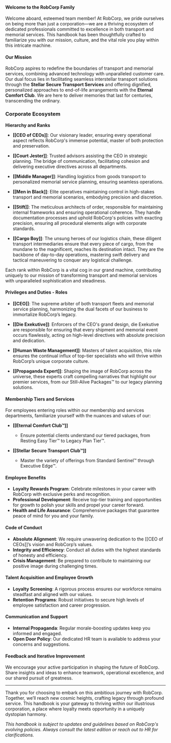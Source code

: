 #### Welcome to the RobCorp Family

Welcome aboard, esteemed team member! At RobCorp, we pride ourselves on being more than just a corporation—we are a thriving ecosystem of dedicated professionals committed to excellence in both transport and memorial services. This handbook has been thoughtfully crafted to familiarize you with our mission, culture, and the vital role you play within this intricate machine.

#### **Our Mission**

RobCorp aspires to redefine the boundaries of transport and memorial services, combining advanced technology with unparalleled customer care. Our dual focus lies in facilitating seamless interstellar transport solutions through the **Stellar Secure Transport Services** and offering dignified, personalized approaches to end-of-life arrangements with the **Eternal Comfort Club**. We are here to deliver memories that last for centuries, transcending the ordinary.

### Corporate Ecosystem

**Hierarchy and Ranks**

- **[[CEO of CEOs]]**: Our visionary leader, ensuring every operational aspect reflects RobCorp's immense potential, master of both protection and preservation.
    
- **[[Court Jester]]**: Trusted advisors assisting the CEO in strategic planning. The bridge of communication, facilitating cohesion and delivering executive directives across all departments.
    
- **[[Middle Manager]]**: Handling logistics from goods transport to personalized memorial service planning, ensuring seamless operations.
    
- **[[Men in Black]]**: Elite operatives maintaining control in high-stakes transport and memorial scenarios, embodying precision and discretion.
    
- **[[Stift]]**: The meticulous architects of order, responsible for maintaining internal frameworks and ensuring operational coherence. They handle documentation processes and uphold RobCorp's policies with exacting precision, ensuring all procedural elements align with corporate standards.
    
- **[[Cargo Boy]]**: The unsung heroes of our logistics chain, these diligent transport intermediaries ensure that every piece of cargo, from the mundane to the magnificent, reaches its destination intact. They are the backbone of day-to-day operations, mastering swift delivery and tactical maneuvering to conquer any logistical challenge.
    

Each rank within RobCorp is a vital cog in our grand machine, contributing uniquely to our mission of transforming transport and memorial services with unparalleled sophistication and steadiness.

#### Privileges and Duties - Roles

- **[[CEO]]**: The supreme arbiter of both transport fleets and memorial service planning, harmonizing the dual facets of our business to immortalize RobCorp’s legacy.
    
- **[[Die Exekutive]]**: Enforcers of the CEO's grand design, die Exekutive are responsible for ensuring that every shipment and memorial event occurs flawlessly, acting on high-level directives with absolute precision and dedication.
    
- **[[Human Waste Management]]**: Masters of talent acquisition, this role ensures the continual influx of top-tier specialists who will thrive within RobCorp’s unique corporate culture.
    
- **[[Propaganda Expert]]**: Shaping the image of RobCorp across the universe, these experts craft compelling narratives that highlight our premier services, from our Still-Alive Packages™ to our legacy planning solutions.

#### **Membership Tiers and Services**

For employees entering roles within our membership and services departments, familiarize yourself with the nuances and values of our:

- **[[Eternal Comfort Club™]]**
    
    - Ensure potential clients understand our tiered packages, from Resting Easy Tier™ to Legacy Plan Tier™.
- **[[Stellar Secure Transport Club™]]**
    
    - Master the variety of offerings from Standard Sentinel™ through Executive Edge™.

#### **Employee Benefits**

- **Loyalty Rewards Program**: Celebrate milestones in your career with RobCorp with exclusive perks and recognition.
- **Professional Development**: Receive top-tier training and opportunities for growth to polish your skills and propel your career forward.
- **Health and Life Assurance**: Comprehensive packages that guarantee peace of mind for you and your family.

#### **Code of Conduct**

- **Absolute Alignment**: We require unwavering dedication to the [[CEO of CEOs]]’s vision and RobCorp’s values.
- **Integrity and Efficiency**: Conduct all duties with the highest standards of honesty and efficiency.
- **Crisis Management**: Be prepared to contribute to maintaining our positive image during challenging times.

#### **Talent Acquisition and Employee Growth**

- **Loyalty Screening**: A rigorous process ensures our workforce remains steadfast and aligned with our values.
- **Retention Programs**: Robust initiatives to secure high levels of employee satisfaction and career progression.

#### **Communication and Support**

- **Internal Propaganda**: Regular morale-boosting updates keep you informed and engaged.
- **Open Door Policy**: Our dedicated HR team is available to address your concerns and suggestions.

#### **Feedback and Iterative Improvement**

We encourage your active participation in shaping the future of RobCorp. Share insights and ideas to enhance teamwork, operational excellence, and our shared pursuit of greatness.

---

Thank you for choosing to embark on this ambitious journey with RobCorp. Together, we’ll reach new cosmic heights, crafting legacy through profound service. This handbook is your gateway to thriving within our illustrious corporation, a place where loyalty meets opportunity in a uniquely dystopian harmony.

_This handbook is subject to updates and guidelines based on RobCorp's evolving policies. Always consult the latest edition or reach out to HR for clarifications._